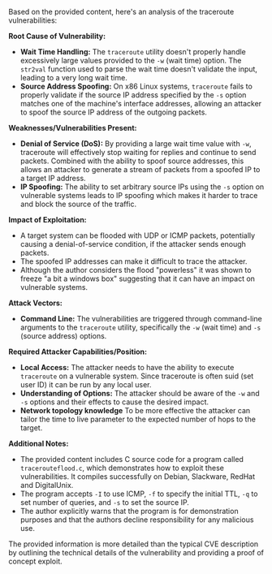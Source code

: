 Based on the provided content, here's an analysis of the traceroute vulnerabilities:

**Root Cause of Vulnerability:**

*   **Wait Time Handling:** The `traceroute` utility doesn't properly handle excessively large values provided to the `-w` (wait time) option. The `str2val` function used to parse the wait time doesn't validate the input, leading to a very long wait time.
*   **Source Address Spoofing:** On x86 Linux systems, `traceroute` fails to properly validate if the source IP address specified by the `-s` option matches one of the machine's interface addresses, allowing an attacker to spoof the source IP address of the outgoing packets.

**Weaknesses/Vulnerabilities Present:**

*   **Denial of Service (DoS):** By providing a large wait time value with `-w`, traceroute will effectively stop waiting for replies and continue to send packets. Combined with the ability to spoof source addresses, this allows an attacker to generate a stream of packets from a spoofed IP to a target IP address.
*   **IP Spoofing:** The ability to set arbitrary source IPs using the `-s` option on vulnerable systems leads to IP spoofing which makes it harder to trace and block the source of the traffic.

**Impact of Exploitation:**

*   A target system can be flooded with UDP or ICMP packets, potentially causing a denial-of-service condition, if the attacker sends enough packets.
*   The spoofed IP addresses can make it difficult to trace the attacker.
*   Although the author considers the flood "powerless" it was shown to freeze "a bit a windows box" suggesting that it can have an impact on vulnerable systems.

**Attack Vectors:**

*   **Command Line:** The vulnerabilities are triggered through command-line arguments to the `traceroute` utility, specifically the `-w` (wait time) and `-s` (source address) options.

**Required Attacker Capabilities/Position:**

*   **Local Access:** The attacker needs to have the ability to execute `traceroute` on a vulnerable system. Since traceroute is often suid (set user ID) it can be run by any local user.
*   **Understanding of Options:** The attacker should be aware of the `-w` and `-s` options and their effects to cause the desired impact.
*  **Network topology knowledge** To be more effective the attacker can tailor the time to live parameter to the expected number of hops to the target.

**Additional Notes:**

*   The provided content includes C source code for a program called `tracerouteflood.c`, which demonstrates how to exploit these vulnerabilities. It compiles successfully on Debian, Slackware, RedHat and DigitalUnix.
*   The program accepts `-I` to use ICMP, `-f` to specify the initial TTL, `-q` to set number of queries, and `-s` to set the source IP.
*   The author explicitly warns that the program is for demonstration purposes and that the authors decline responsibility for any malicious use.

The provided information is more detailed than the typical CVE description by outlining the technical details of the vulnerability and providing a proof of concept exploit.
